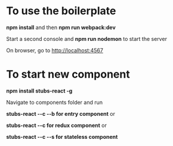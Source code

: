 To use the boilerplate
======================

**npm install** and then **npm run webpack:dev**

Start a second console and **npm run nodemon** to start the server

On browser, go to <http://localhost:4567>

To start new component
======================

**npm install stubs-react -g**

Navigate to components folder and run

**stubs-react --c <component-name> --b for entry component** or

**stubs-react --c <component-name> for redux component** or

**stubs-react --c <component-name> --s for stateless component**
